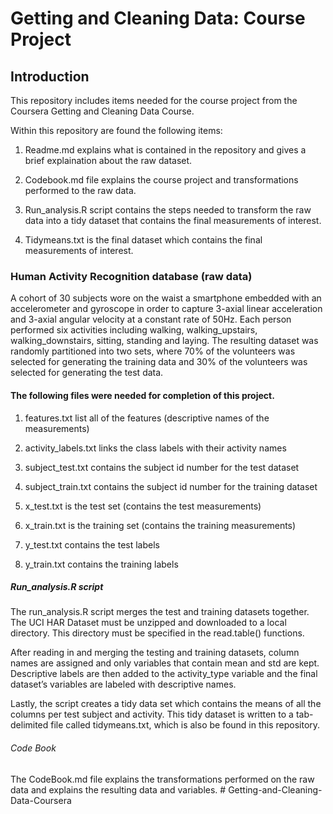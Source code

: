 Getting and Cleaning Data: Course Project
=========================================

Introduction
------------

This repository includes items needed for the course project from the Coursera
Getting and Cleaning Data Course.

Within this repository are found the following items:

1.  Readme.md explains what is contained in the repository and gives a brief
    explaination about the raw dataset.

2.  Codebook.md file explains the course project and transformations performed
    to the raw data.

3.  Run\_analysis.R script contains the steps needed to transform the raw data
    into a tidy dataset that contains the final measurements of interest.

4.  Tidymeans.txt is the final dataset which contains the final measurements of
    interest.

### Human Activity Recognition database (raw data)

A cohort of 30 subjects wore on the waist a smartphone embedded with an
accelerometer and gyroscope in order to capture 3-axial linear acceleration and
3-axial angular velocity at a constant rate of 50Hz. Each person performed six
activities including walking, walking\_upstairs, walking\_downstairs, sitting,
standing and laying. The resulting dataset was randomly partitioned into two
sets, where 70% of the volunteers was selected for generating the training data
and 30% of the volunteers was selected for generating the test data.

#### The following files were needed for completion of this project.

1.  features.txt list all of the features (descriptive names of the
    measurements)

2.  activity\_labels.txt links the class labels with their activity names

3.  subject\_test.txt contains the subject id number for the test dataset

4.  subject\_train.txt contains the subject id number for the training dataset

5.  x\_test.txt is the test set (contains the test measurements)

6.  x\_train.txt is the training set (contains the training measurements)

7.  y\_test.txt contains the test labels

8.  y\_train.txt contains the training labels

##### Run\_analysis.R script

The run\_analysis.R script merges the test and training datasets together. The
UCI HAR Dataset must be unzipped and downloaded to a local directory. This
directory must be specified in the read.table() functions.

After reading in and merging the testing and training datasets, column names are
assigned and only variables that contain mean and std are kept. Descriptive
labels are then added to the activity\_type variable and the final dataset’s
variables are labeled with descriptive names.

Lastly, the script creates a tidy data set which contains the means of all the
columns per test subject and activity. This tidy dataset is written to a
tab-delimited file called tidymeans.txt, which is also be found in this
repository.

###### Code Book

The CodeBook.md file explains the transformations performed on the raw data and
explains the resulting data and variables. \# Getting-and-Cleaning-Data-Coursera
